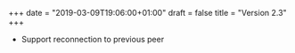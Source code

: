 +++
date = "2019-03-09T19:06:00+01:00"
draft = false
title = "Version 2.3"
+++
* Support reconnection to previous peer
